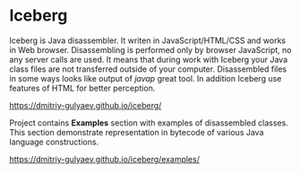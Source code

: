 # Iceberg

Iceberg is Java disassembler. It writen in JavaScript/HTML/CSS and works in Web browser. Disassembling is performed only by browser JavaScript, no any server calls are used. It means that during work with Iceberg your Java class files are not transferred outside of your computer. Disassembled files in some ways looks like output of *javap* great tool. In addition Iceberg use features of HTML for better perception.

https://dmitriy-gulyaev.github.io/iceberg/

Project contains **Examples** section with examples of disassembled classes. This section demonstrate representation in bytecode of various Java language constructions.

https://dmitriy-gulyaev.github.io/iceberg/examples/